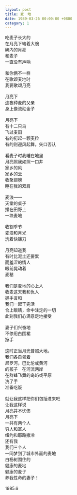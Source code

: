 ```yaml
---
layout: post
title: 麦　地
date: 1989-03-26 00:00:00 +0800
category: 1
---
```


吃麦子长大的<br>
在月亮下端着大碗<br>
碗内的月亮<br>
和麦子<br>
一直没有声响<br>
<br>
和你俩不一样<br>
在歌颂麦地时<br>
我要歌颂月亮<br>
<br>
月亮下<br>
连夜种麦的父亲<br>
身上像流动金子<br>
<br>
月亮下<br>
有十二只鸟<br>
飞过麦田<br>
有的衔起一颗麦粒<br>
有的则迎风起舞，矢口否认<br>
<br>
看麦子时我睡在地里<br>
月亮照我如照一口井<br>
家乡的风<br>
家乡的云<br>
收聚翅膀<br>
睡在我的双肩<br>
<br>
麦浪——<br>
天堂的桌子<br>
摆在田野上<br>
一块麦地<br>
<br>
收割季节<br>
麦浪和月光<br>
洗着快镰刀<br>
<br>
月亮知道我<br>
有时比泥土还要累<br>
而羞涩的情人<br>
眼前晃动着<br>
麦秸<br>
<br>
我们是麦地的心上人<br>
收麦这天我和仇人<br>
握手言和<br>
我们一起干完活<br>
合上眼睛，命中注定的一切<br>
此刻我们心满意足地接受<br>
<br>
妻子们兴奋地<br>
不停用白围裙<br>
擦手<br>
<br>
这时正当月光普照大地。<br>
我们各自领着<br>
尼罗河，巴比伦或黄河<br>
的孩子　在河流两岸<br>
在群蜂飞舞的岛屿或平原<br>
洗了手<br>
准备吃饭<br>
<br>
就让我这样把你们包括进来吧<br>
让我这样说<br>
月亮并不忧伤<br>
月亮下<br>
一共有两个人<br>
穷人和富人<br>
纽约和耶路撒冷<br>
还有我<br>
我们三个人<br>
一同梦到了城市外面的麦地<br>
白杨树围住的<br>
健康的麦地<br>
健康的麦子<br>
养我性命的妻子！<br>
<br>
1985.6